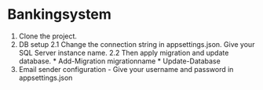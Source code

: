 # Bankingsystem

1. Clone the project.
2. DB setup
	2.1 Change the connection string in appsettings.json. Give your SQL Server instance name.
    	2.2 Then apply migration and update database.
		* Add-Migration migrationname
		* Update-Database
3. Email sender configuration
		- Give your username and password in appsettings.json